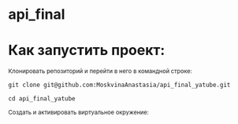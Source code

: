 # api_final
# Как запустить проект:
<small>Клонировать репозиторий и перейти в него в командной строке:</small>

```git clone git@github.com:MoskvinaAnastasia/api_final_yatube.git```

```cd api_final_yatube```

<small>Cоздать и активировать виртуальное окружение:</small>
